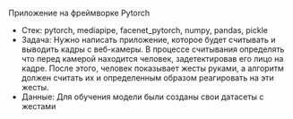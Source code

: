 Приложение на фреймворке Pytorch
- Стек: pytorch, mediapipe, facenet_pytorch, numpy, pandas, pickle
- Задача: Нужно написать приложение, которое будет считывать и выводить кадры с веб-камеры. В процессе считывания определять что перед камерой находится человек, задетектировав его лицо на кадре. После этого, человек показывает жесты руками, а алгоритм должен считать их и определенным образом реагировать на эти жесты. 
- Данные: Для обучения модели были созданы свои датасеты с жестами
